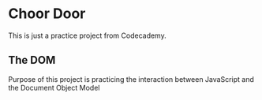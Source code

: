 # Choor Door
This is just a practice project from Codecademy.
## The DOM
Purpose of this project is practicing the interaction between JavaScript and the Document Object Model
